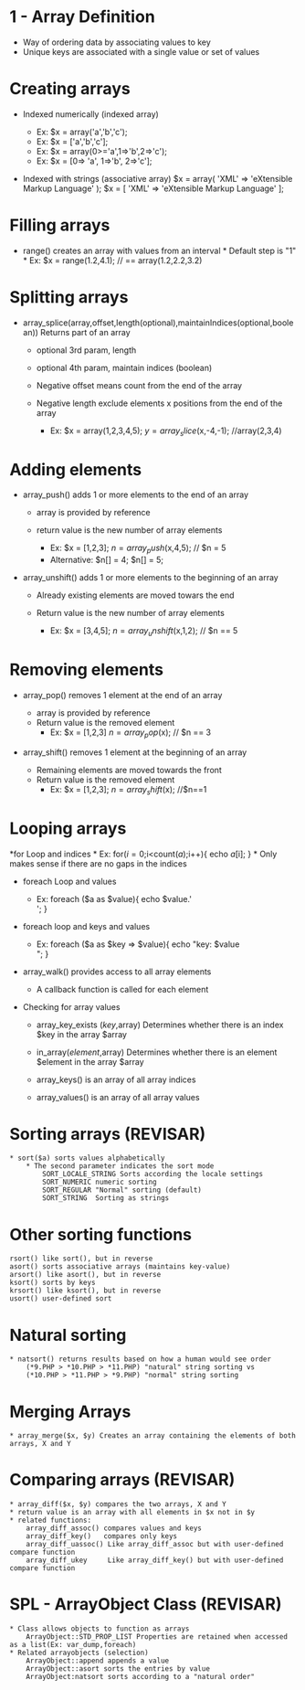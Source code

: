 # 1 - Array Definition

* Way of ordering data by associating values to key
* Unique keys are associated with a single value or set of values

# Creating arrays

* Indexed numerically (indexed array)
	* Ex: $x = array('a','b','c');
	* Ex: $x = ['a','b','c'];
	* Ex: $x = array(0>='a',1=>'b',2=>'c');
	* Ex: $x = [0=> 'a', 1=>'b', 2=>'c'];

* Indexed with strings (associative array)
	$x = array(
		'XML' => 'eXtensible Markup Language'
	);
	$x = [
		'XML' => 'eXtensible Markup Language'
	];

# Filling arrays
* range() creates an array with values from an interval
		* Default step is "1"
		* Ex: $x = range(1.2,4.1); // == array(1.2,2.2,3.2)

# Splitting arrays

* array_splice(array,offset,length(optional),maintainIndices(optional,boolean)) Returns part of an array
	* optional 3rd param, length
	* optional 4th param, maintain indices (boolean)

	* Negative offset means count from the end of the array
	* Negative length exclude elements x positions from the end of the array
		* Ex: $x = array(1,2,3,4,5);
			  $y = array_slice($x,-4,-1); //array(2,3,4)

# Adding elements

* array_push() adds 1 or more elements to the end of an array

	* array is provided by reference

	* return value is the new number of array elements
		* Ex: $x = [1,2,3];
			  $n = array_push($x,4,5); // $n = 5
		* Alternative: $n[] = 4; $n[] = 5;

* array_unshift() adds 1 or more elements to the beginning of an array

	* Already existing elements are moved towars the end

	* Return value is the new number of array elements
		* Ex: $x = [3,4,5];
			  $n = array_unshift($x,1,2); // $n == 5

# Removing elements

* array_pop() removes 1 element at the end of an array
	* array is provided by reference
	* Return value is the removed element
		* Ex: $x = [1,2,3]
			  $n = array_pop($x); // $n == 3

* array_shift() removes 1 element at the beginning of an array
	* Remaining elements are moved towards the front
	* Return value is the removed element
		* Ex: $x = [1,2,3];
			  $n = array_shift($x); //$n==1

# Looping arrays

*for Loop and indices
	* Ex: for($i=0;$i<count($a);$i++){
				echo $a[$i];
		  }
	* Only makes sense if there are no gaps in the indices

* foreach Loop and values
	* Ex: foreach ($a as $value){
			echo $value.'<br>';
		  }

* foreach loop and keys and values
	* Ex: foreach ($a as $key => $value){
			echo "key: $value<br>";
		  }

* array_walk() provides access to all array elements
	* A callback function is called for each element

* Checking for array values
	* array_key_exists ($key,$array)
		Determines whether there is an index $key in the array $array

	* in_array($element,$array)
		Determines whether there is an element $element in the array $array

	* array_keys() is an array of all array indices

	* array_values() is an array of all array values

# Sorting arrays (REVISAR)

	* sort($a) sorts values alphabetically
		* The second parameter indicates the sort mode
			SORT_LOCALE_STRING Sorts according the locale settings
			SORT_NUMERIC numeric sorting
			SORT_REGULAR "Normal" sorting (default)
			SORT_STRING  Sorting as strings

# Other sorting functions
	rsort() like sort(), but in reverse
	asort() sorts associative arrays (maintains key-value)
	arsort() like asort(), but in reverse
	ksort() sorts by keys
	krsort() like ksort(), but in reverse
	usort() user-defined sort

# Natural sorting
	* natsort() returns results based on how a human would see order
		(*9.PHP > *10.PHP > *11.PHP) "natural" string sorting vs
		(*10.PHP > *11.PHP > *9.PHP) "normal" string sorting

# Merging Arrays
	* array_merge($x, $y) Creates an array containing the elements of both arrays, X and Y

# Comparing arrays (REVISAR)
	* array_diff($x, $y) compares the two arrays, X and Y
	* return value is an array with all elements in $x not in $y
	* related functions:
		array_diff_assoc() compares values and keys
		array_diff_key()   compares only keys
		array_diff_uassoc() Like array_diff_assoc but with user-defined compare function
		array_diff_ukey		Like array_diff_key() but with user-defined compare function

# SPL - ArrayObject Class (REVISAR)
	* Class allows objects to function as arrays
		ArrayObject::STD_PROP_LIST Properties are retained when accessed as a list(Ex: var_dump,foreach)
	* Related arrayobjects (selection) 	
		ArrayObject::append appends a value
		ArrayObject::asort sorts the entries by value
		ArrayObject:natsort sorts according to a "natural order"

